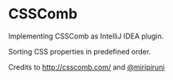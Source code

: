 # CSSComb

Implementing CSSComb as IntelliJ IDEA plugin.

Sorting CSS properties in predefined order.

Credits to http://csscomb.com/ and [@miripiruni](https://github.com/miripiruni)
